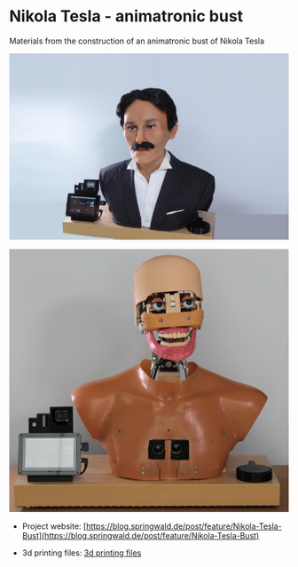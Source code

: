 # Nikola Tesla - animatronic bust

Materials from the construction of an animatronic bust of Nikola Tesla

![Nikola Tesla Bust](images/Nikola-Tesla-Bust.jpg)

![Nikola Tesla Bust](images/Nikola-Tesla-Bust-inner.jpg)

- Project website: [https://blog.springwald.de/post/feature/Nikola-Tesla-Bust](https://blog.springwald.de/post/feature/Nikola-Tesla-Bust)

- 3d printing files: [3d printing files](https://github.com/Springwald/NikolaTeslaAnimatronicBust/tree/master/3dfiles)




